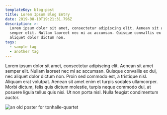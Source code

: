 ```yaml
---
templateKey: blog-post
title: Lorem Ipsum Blog Entry
date: 2019-08-10T19:21:31.796Z
description: >-
  Lorem ipsum dolor sit amet, consectetur adipiscing elit. Aenean sit amet
  semper elit. Nullam laoreet nec mi ac accumsan. Quisque convallis ex dui, nec
  aliquet dolor dictum non.
tags:
  - sample tag
  - another tag
---
```

Lorem ipsum dolor sit amet, consectetur adipiscing elit. Aenean sit amet semper elit. Nullam laoreet nec mi ac accumsan. Quisque convallis ex dui, nec aliquet dolor dictum non. Proin sed commodo est, a tristique nisl. Aliquam erat volutpat. Aenean sit amet enim et turpis sodales ullamcorper. Morbi dictum, felis quis dictum molestie, turpis neque commodo dui, at posuere ligula tellus quis nisi. Ut non porta nisl. Nulla feugiat condimentum auctor.

![an old poster for tonhalle-quartet](/img/tonhalle-quartet.jpeg)
